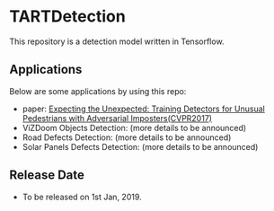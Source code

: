 TARTDetection
==========
This repository is a detection model written in Tensorflow.

## Applications
Below are some applications by using this repo:

- paper: [Expecting the Unexpected: Training Detectors for Unusual Pedestrians with Adversarial Imposters(CVPR2017)](https://arxiv.org/pdf/1703.06283)
- ViZDoom Objects Detection: (more details to be announced)
- Road Defects Detection: (more details to be announced)
- Solar Panels Defects Detection: (more details to be announced)

## Release Date
- To be released on 1st Jan, 2019.


